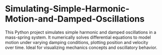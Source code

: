 # Simulating-Simple-Harmonic-Motion-and-Damped-Oscillations
This Python project simulates simple harmonic and damped oscillations in a mass-spring system. It numerically solves differential equations to model motion under varying damping conditions, plotting position and velocity over time. Ideal for visualizing mechanics concepts and oscillatory behavior.

